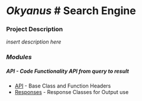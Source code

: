 # ___Okyanus___ # Search Engine

### Project Description
_insert description here_


### *Modules*

##### API - Code Functionality API from query to result
- [API](API/API.py) - Base Class and Function Headers
- [Responses](API/Responses.py) - Response Classes for Output use

